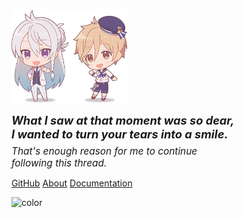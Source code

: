 <img src="chibis.png" alt="天才と普通" style="width:185px; height:auto; margin-bottom:1em"/>


<div style="font-style:italic">
<div style="font-size: 1.3em;"><b>What I saw at that moment was so dear,<br> I wanted to turn your tears into a smile.</b></div>
<div style="font-size: 1.1em; margin-top:.5em">That's enough reason for me to continue <br>following this thread.</div>
</div>


[GitHub](https://github.com/watatomo/wttm_qtbot/)
[About](#genius-and-ordinary)
[Documentation](docs.md)

![color](#D8E6F5)

